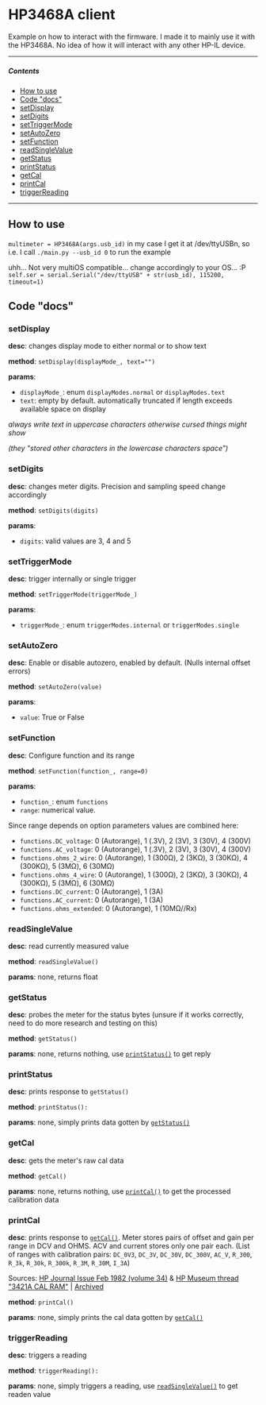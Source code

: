 # HP3468A client

Example on how to interact with the firmware. I made it to mainly use it with the HP3468A. No idea of how it will interact with any other HP-IL device.

----
##### Contents
- [How to use](#How-to-use)
- [Code "docs"](#Code-"docs)
 - [setDisplay](#setDisplay)
 - [setDigits](#setDigits)
 - [setTriggerMode](#setTriggerMode)
 - [setAutoZero](#setAutoZero)
 - [setFunction](#setFunction)
 - [readSingleValue](#readSingleValue)
 - [getStatus](#getStatus)
 - [printStatus](#printStatus)
 - [getCal](#getCal)
 - [printCal](#printCal)
 - [triggerReading](#triggerReading)

 ----
## How to use

`multimeter = HP3468A(args.usb_id)`
in my case I get it at /dev/ttyUSBn, so i.e. I call `./main.py --usb_id 0` to run the example

uhh... Not very multiOS compatible... change accordingly to your OS... :P
`self.ser = serial.Serial("/dev/ttyUSB" + str(usb_id), 115200, timeout=1)`

## Code "docs"

### setDisplay

**desc**: changes display mode to either normal or to show text

**method**: `setDisplay(displayMode_, text="")`

**params**:

-   `displayMode_`: enum `displayModes.normal` or `displayModes.text`
-   `text`: empty by default. automatically truncated if length exceeds available space on display

_always write text in uppercase characters otherwise cursed things might show_

_(they "stored other characters in the lowercase characters space")_

### setDigits

**desc**: changes meter digits. Precision and sampling speed change accordingly

**method**: `setDigits(digits)`

**params**:

-   `digits`: valid values are 3, 4 and 5

### setTriggerMode

**desc**: trigger internally or single trigger

**method**: `setTriggerMode(triggerMode_)`

**params**:

-   `triggerMode_`:  enum `triggerModes.internal` or `triggerModes.single`

### setAutoZero

**desc**: Enable or disable autozero, enabled by default. (Nulls internal offset errors)

**method**: `setAutoZero(value)`

**params**:

-   `value`:  True or False

### setFunction

**desc**: Configure function and its range

**method**: `setFunction(function_, range=0)`

**params**:

-   `function_`: enum `functions`
-   `range`: numerical value.

Since range depends on option parameters values are combined here:

-   `functions.DC_voltage`: 0 (Autorange), 1 (.3V), 2 (3V), 3 (30V), 4 (300V)
-   `functions.AC_voltage`: 0 (Autorange), 1 (.3V), 2 (3V), 3 (30V), 4 (300V)
-   `functions.ohms_2_wire`: 0 (Autorange), 1 (300Ω), 2 (3KΩ), 3 (30KΩ), 4 (300KΩ), 5 (3MΩ), 6 (30MΩ)
-   `functions.ohms_4_wire`: 0 (Autorange), 1 (300Ω), 2 (3KΩ), 3 (30KΩ), 4 (300KΩ), 5 (3MΩ), 6 (30MΩ)
-   `functions.DC_current`: 0 (Autorange), 1 (3A)
-   `functions.AC_current`: 0 (Autorange), 1 (3A)
-   `functions.ohms_extended`: 0 (Autorange), 1 (10MΩ//Rx)

### readSingleValue

**desc**: read currently measured value

**method**: `readSingleValue()`

**params**: none, returns float

### getStatus

**desc**: probes the meter for the status bytes (unsure if it works correctly, need to do more research and testing on this)

**method**: `getStatus()`

**params**: none, returns nothing, use [`printStatus()`](#printStatus) to get reply

### printStatus

**desc**: prints response to `getStatus()`

**method**: `printStatus():`

**params**: none, simply prints data gotten by [`getStatus()`](#getStatus)

### getCal

**desc**: gets the meter's raw cal data

**method**: `getCal()`

**params**: none, returns nothing, use [`printCal()`](#printCal) to get the processed calibration data

### printCal

**desc**: prints response to [`getCal()`](#getCal). Meter stores pairs of offset and gain per range in DCV and OHMS. ACV and current stores only one pair each. (List of ranges with calibration pairs: `DC_0V3`, `DC_3V`, `DC_30V`, `DC_300V`, `AC_V`, `R_300`, `R_3k`, `R_30k`, `R_300k`, `R_3M`, `R_30M`, `I_3A`)

Sources: [HP Journal Issue Feb 1982 (volume 34)](https://archive.org/details/Hewlett-Packard_Journal_Vol._34_No._2_1983-02_Hewlett-Packard/page/n11/mode/2up) & [HP Museum thread "3421A CAL RAM"](https://www.hpmuseum.org/forum/thread-8061-page-2.html) | [Archived](https://web.archive.org/web/20240920172540/https://hpmuseum.org/forum/thread-8061-page-2.html)

**method**: `printCal()`

**params**: none, simply prints the cal data gotten by [`getCal()`](#getCal)

### triggerReading

**desc**: triggers a reading

**method**: `triggerReading():`

**params**: none, simply triggers a reading, use [`readSingleValue()`](#readSingleValue) to get readen value
